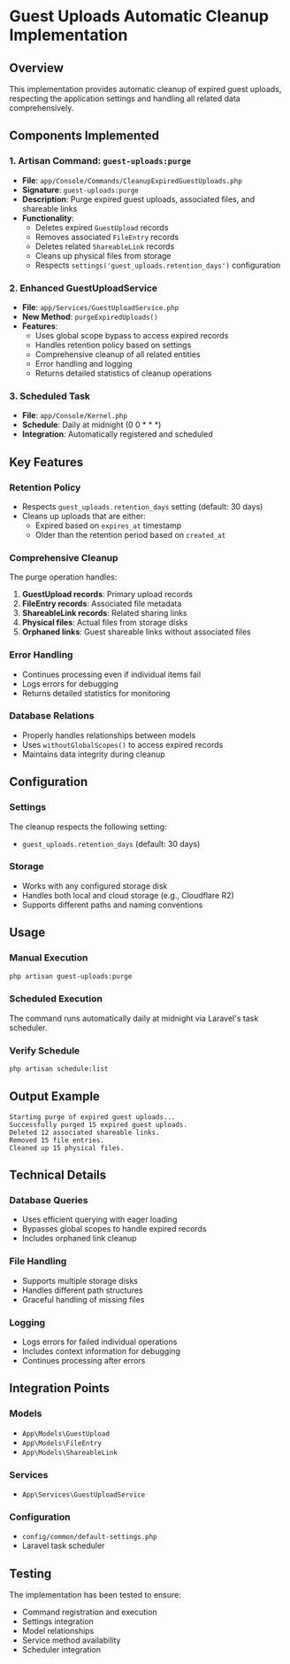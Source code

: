 # Guest Uploads Automatic Cleanup Implementation

## Overview
This implementation provides automatic cleanup of expired guest uploads, respecting the application settings and handling all related data comprehensively.

## Components Implemented

### 1. Artisan Command: `guest-uploads:purge`
- **File**: `app/Console/Commands/CleanupExpiredGuestUploads.php`
- **Signature**: `guest-uploads:purge`
- **Description**: Purge expired guest uploads, associated files, and shareable links
- **Functionality**: 
  - Deletes expired `GuestUpload` records
  - Removes associated `FileEntry` records
  - Deletes related `ShareableLink` records
  - Cleans up physical files from storage
  - Respects `settings('guest_uploads.retention_days')` configuration

### 2. Enhanced GuestUploadService
- **File**: `app/Services/GuestUploadService.php`
- **New Method**: `purgeExpiredUploads()`
- **Features**:
  - Uses global scope bypass to access expired records
  - Handles retention policy based on settings
  - Comprehensive cleanup of all related entities
  - Error handling and logging
  - Returns detailed statistics of cleanup operations

### 3. Scheduled Task
- **File**: `app/Console/Kernel.php`
- **Schedule**: Daily at midnight (0 0 * * *)
- **Integration**: Automatically registered and scheduled

## Key Features

### Retention Policy
- Respects `guest_uploads.retention_days` setting (default: 30 days)
- Cleans up uploads that are either:
  - Expired based on `expires_at` timestamp
  - Older than the retention period based on `created_at`

### Comprehensive Cleanup
The purge operation handles:
1. **GuestUpload records**: Primary upload records
2. **FileEntry records**: Associated file metadata
3. **ShareableLink records**: Related sharing links
4. **Physical files**: Actual files from storage disks
5. **Orphaned links**: Guest shareable links without associated files

### Error Handling
- Continues processing even if individual items fail
- Logs errors for debugging
- Returns detailed statistics for monitoring

### Database Relations
- Properly handles relationships between models
- Uses `withoutGlobalScopes()` to access expired records
- Maintains data integrity during cleanup

## Configuration

### Settings
The cleanup respects the following setting:
- `guest_uploads.retention_days` (default: 30 days)

### Storage
- Works with any configured storage disk
- Handles both local and cloud storage (e.g., Cloudflare R2)
- Supports different paths and naming conventions

## Usage

### Manual Execution
```bash
php artisan guest-uploads:purge
```

### Scheduled Execution
The command runs automatically daily at midnight via Laravel's task scheduler.

### Verify Schedule
```bash
php artisan schedule:list
```

## Output Example
```
Starting purge of expired guest uploads...
Successfully purged 15 expired guest uploads.
Deleted 12 associated shareable links.
Removed 15 file entries.
Cleaned up 15 physical files.
```

## Technical Details

### Database Queries
- Uses efficient querying with eager loading
- Bypasses global scopes to handle expired records
- Includes orphaned link cleanup

### File Handling
- Supports multiple storage disks
- Handles different path structures
- Graceful handling of missing files

### Logging
- Logs errors for failed individual operations
- Includes context information for debugging
- Continues processing after errors

## Integration Points

### Models
- `App\Models\GuestUpload`
- `App\Models\FileEntry` 
- `App\Models\ShareableLink`

### Services
- `App\Services\GuestUploadService`

### Configuration
- `config/common/default-settings.php`
- Laravel task scheduler

## Testing
The implementation has been tested to ensure:
- Command registration and execution
- Settings integration
- Model relationships
- Service method availability
- Scheduler integration
